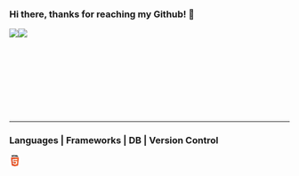 ### Hi there, thanks for reaching my Github! 👋

<div align="left">
<a href="https://github.com/anuraghazra/github-readme-stats">
  <img align="left" src="https://github-readme-stats.vercel.app/api?username=Karanveer-singh671&count_private=true&show_icons=true&theme=merko&hide_rank=true&include_all_commits=true" />
</a>

<a href="https://github.com/anuraghazra/convoychat">
  <img align="left" src="https://github-readme-stats.vercel.app/api/top-langs/?username=Karanveer-singh671&hide=php&layout=compact&theme=merko" />
</a>
</div>

<br/><br/><br/><br/><br/><br/><br/><br/><br/>

<div align="left">
  
 <hr/>
  
### Languages | Frameworks | DB | Version Control

<img align="left" alt="" width="20px" src="https://icongr.am/devicon/javascript-original.svg?size=26&color=currentColor" />
<img align="left" alt="" width="20px" src="https://icongr.am/devicon/typescript-original.svg?size=26&color=currentColor" />
<img align="left" alt="" width="20px" src="https://icongr.am/devicon/nodejs-original-wordmark.svg?size=26&color=currentColor" />  
<img align="left" alt="" width="20px" src="https://icongr.am/devicon/express-original.svg?size=26&color=currentColor" />
<img align="left" alt="" width="20px" src="https://icongr.am/devicon/npm-original-wordmark.svg?size=26&color=currentColor" />  
<img align="left" alt="" width="20px" src="https://icongr.am/devicon/mongodb-original.svg?size=26&color=currentColor" />
<img align="left" alt="" width="20px" src="https://icongr.am/devicon/postgresql-original.svg?size=26&color=currentColor" />
<img align="left" alt="" width="20px" src="https://icongr.am/devicon/docker-original.svg?size=26&color=currentColor" />
<img align="left" alt="" width="20px" src="https://icongr.am/devicon/react-original.svg?size=26&color=currentColor" />
<img align="left" alt="" width="20px" src="https://icongr.am/simple/redux.svg?size=26&color=0088cc&colored=false" />
<img align="left" alt="" width="20px" src="https://icongr.am/devicon/git-original.svg?size=26&color=currentColor" />
<img align="left" alt="HTML5" width="20px" src="https://raw.githubusercontent.com/github/explore/80688e429a7d4ef2fca1e82350fe8e3517d3494d/topics/html/html.png" />
</div>
<br />
<br />
<!--

<!--
**Karanveer-singh671/Karanveer-singh671** is a ✨ _special_ ✨ repository because its `README.md` (this file) appears on your GitHub profile.

Here are some ideas to get you started:

- 🔭 I’m currently working on ...
- 🌱 I’m currently learning ...
- 👯 I’m looking to collaborate on ...
- 🤔 I’m looking for help with ...
- 💬 Ask me about ...
- 📫 How to reach me: ...
- 😄 Pronouns: ...
- ⚡ Fun fact: ...
-->


